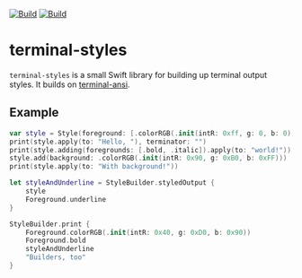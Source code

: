 [![Build](https://github.com/juri/terminal-styles/actions/workflows/ci.yml/badge.svg)](https://github.com/juri/terminal-styles/actions/workflows/ci.yml)
[![Build](https://github.com/juri/terminal-styles/actions/workflows/format.yml/badge.svg)](https://github.com/juri/terminal-styles/actions/workflows/format.yml)

# terminal-styles

``terminal-styles`` is a small Swift library for building up terminal output styles. It builds on [terminal-ansi].

[terminal-ansi]: https://github.com/juri/terminal-ansi.git

## Example

```swift
var style = Style(foreground: [.colorRGB(.init(intR: 0xff, g: 0, b: 0))])
print(style.apply(to: "Hello, "), terminator: "")
print(style.adding(foregrounds: [.bold, .italic]).apply(to: "world!"))
style.add(background: .colorRGB(.init(intR: 0x90, g: 0xB0, b: 0xFF)))
print(style.apply(to: "With background!"))

let styleAndUnderline = StyleBuilder.styledOutput {
    style
    Foreground.underline
}

StyleBuilder.print {
    Foreground.colorRGB(.init(intR: 0x40, g: 0xD0, b: 0x90))
    Foreground.bold
    styleAndUnderline
    "Builders, too"
}
```
